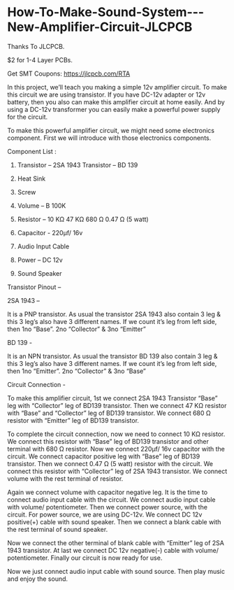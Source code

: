 # How-To-Make-Sound-System---New-Amplifier-Circuit-JLCPCB


Thanks To JLCPCB.

$2 for 1-4 Layer PCBs.

Get SMT Coupons: https://jlcpcb.com/RTA




In this project, we’ll teach you making a simple 12v amplifier circuit. To make this circuit we are using transistor.
If you have DC-12v adapter or 12v battery, then you also can make this amplifier circuit at home easily. And by using a DC-12v transformer you can easily make a powerful power supply for the circuit.

To make this powerful amplifier circuit, we might need some electronics component. 
First we will introduce with those electronics components.

Component List :

1. Transistor – 2SA 1943
   Transistor – BD 139
    
2. Heat Sink
3. Screw
4. Volume – B 100K
5. Resistor – 10 KΩ
              47 KΩ
              680 Ω
             0.47 Ω (5 watt)
6. Capacitor - 220µf/ 16v
7. Audio Input Cable
8. Power – DC 12v
9. Sound Speaker


Transistor Pinout – 

2SA 1943 – 

It is a PNP transistor. As usual the transistor 2SA 1943 also contain 3 leg & this 3 leg’s also have 3 different names. If we count it’s leg from left side, then 1no “Base”. 2no “Collector” & 3no “Emitter”


BD 139 - 

It is an NPN transistor. As usual the transistor BD 139 also contain 3 leg & this 3 leg’s also have 3 different names. If we count it’s leg from left side, then 1no “Emitter”. 2no “Collector” & 3no “Base”


Circuit Connection -   


To make this amplifier circuit, 1st we connect 2SA 1943 Transistor  “Base” leg with “Collector” leg of BD139 transistor. Then we connect 47 KΩ resistor with “Base” and “Collector” leg of BD139 transistor. We connect 680 Ω resistor with “Emitter” leg of BD139 transistor.


To complete the circuit connection, now we need to connect 10 KΩ resistor. We connect this resistor with “Base” leg of BD139 transistor and other terminal with 680 Ω resistor.
Now we connect 220µf/ 16v capacitor with the circuit. We connect capacitor positive leg with “Base” leg of BD139 transistor. Then we connect 0.47 Ω (5 watt) resistor with the circuit. We connect this resistor with “Collector” leg of 2SA 1943 transistor. We connect volume with the rest terminal of resistor.


Again we connect volume with capacitor negative leg. It is the time to connect audio input cable with the circuit. We connect audio input cable with volume/ potentiometer. 
Then we connect power source, with the circuit. For power source, we are using DC-12v. We connect DC 12v positive(+) cable with sound speaker. Then we connect a blank cable with the rest terminal of sound speaker.  


Now we connect the other terminal of blank cable with “Emitter” leg of 2SA 1943 transistor. At last we connect DC 12v negative(-) cable with volume/ potentiometer.
Finally our circuit is now ready for use.

Now we just connect audio input cable with sound source. Then play music and enjoy the sound.
